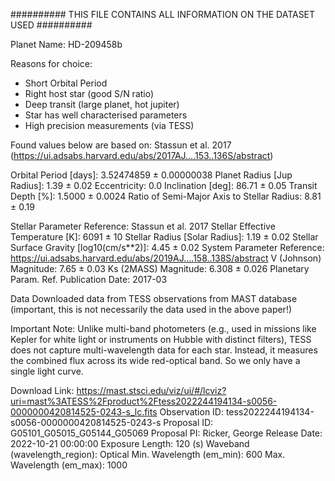 ##########
THIS FILE CONTAINS ALL INFORMATION ON THE DATASET USED 
##########


Planet Name: 					HD-209458b

Reasons for choice: 
- Short Orbital Period
- Right host star (good S/N ratio)
- Deep transit (large planet, hot jupiter)
- Star has well characterised parameters
- High precision measurements (via TESS)

Found values below are based on: 		        Stassun et al. 2017 (https://ui.adsabs.harvard.edu/abs/2017AJ....153..136S/abstract)

Orbital Period [days]: 				            3.52474859 ± 0.00000038
Planet Radius [Jup Radius]: 			        1.39 ± 0.02
Eccentricity: 						            0.0
Inclination [deg]: 					            86.71 ± 0.05
Transit Depth [%]: 					            1.5000 ± 0.0024
Ratio of Semi-Major Axis to Stellar Radius: 	8.81 ± 0.19

Stellar Parameter Reference: 			        Stassun et al. 2017
Stellar Effective Temperature [K]: 		        6091 ± 10
Stellar Radius [Solar Radius]: 			        1.19 ± 0.02
Stellar Surface Gravity [log10(cm/s**2)]: 		4.45 ± 0.02
System Parameter Reference: 			        https://ui.adsabs.harvard.edu/abs/2019AJ....158..138S/abstract
V (Johnson) Magnitude: 				            7.65 ± 0.03
Ks (2MASS) Magnitude: 				            6.308 ± 0.026
Planetary Param. Ref. Publication Date: 		2017-03


Data
Downloaded data from TESS observations from MAST database (important, this is not necessarily the data used in the above paper!)

Important Note: Unlike multi-band photometers (e.g., used in missions like Kepler for white light or instruments on Hubble with distinct filters), TESS does not capture multi-wavelength data for each star. Instead, it measures the combined flux across its wide red-optical band. So we only have a single light curve. 

Download Link: 					    https://mast.stsci.edu/viz/ui/#/lcviz?uri=mast%3ATESS%2Fproduct%2Ftess2022244194134-s0056-0000000420814525-0243-s_lc.fits
Observation ID: 					tess2022244194134-s0056-0000000420814525-0243-s
Proposal ID: 						G05101_G05015_G05144_G05069
Proposal PI: 						Ricker, George
Release Date: 					    2022-10-21 00:00:00
Exposure Length: 					120 (s)
Waveband (wavelength_region):		Optical
Min. Wavelength (em_min):			600
Max. Wavelength (em_max):			1000

